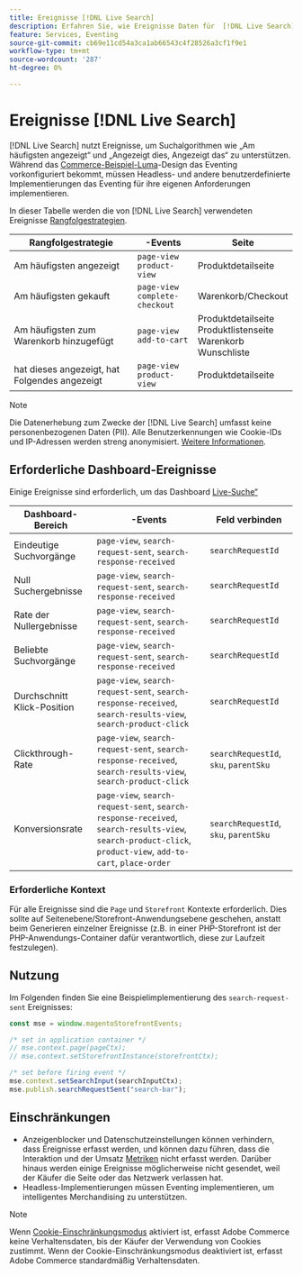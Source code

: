 ```yaml
---
title: Ereignisse [!DNL Live Search]
description: Erfahren Sie, wie Ereignisse Daten für  [!DNL Live Search] erfassen.
feature: Services, Eventing
source-git-commit: cb69e11cd54a3ca1ab66543c4f28526a3cf1f9e1
workflow-type: tm+mt
source-wordcount: '287'
ht-degree: 0%

---
```


# Ereignisse [!DNL Live Search]

[!DNL Live Search] nutzt Ereignisse, um Suchalgorithmen wie „Am häufigsten angezeigt“ und „Angezeigt dies, Angezeigt das“ zu unterstützen. Während das [Commerce-Beispiel-Luma](https://experienceleague.adobe.com/en/docs/commerce-admin/content-design/design/themes/themes#the-default-theme)-Design das Eventing vorkonfiguriert bekommt, müssen Headless- und andere benutzerdefinierte Implementierungen das Eventing für ihre eigenen Anforderungen implementieren.

In dieser Tabelle werden die von [!DNL Live Search] verwendeten Ereignisse [Rangfolgestrategien](rules-add.md#intelligent-ranking).

| Rangfolgestrategie | -Events | Seite |
| --- | --- | --- |
| Am häufigsten angezeigt | `page-view`<br>`product-view` | Produktdetailseite |
| Am häufigsten gekauft | `page-view`<br>`complete-checkout` | Warenkorb/Checkout |
| Am häufigsten zum Warenkorb hinzugefügt | `page-view`<br>`add-to-cart` | Produktdetailseite<br>Produktlistenseite<br>Warenkorb<br>Wunschliste |
| hat dieses angezeigt, hat Folgendes angezeigt | `page-view`<br>`product-view` | Produktdetailseite |

>[!NOTE]
>
>Die Datenerhebung zum Zwecke der [!DNL Live Search] umfasst keine personenbezogenen Daten (PII). Alle Benutzerkennungen wie Cookie-IDs und IP-Adressen werden streng anonymisiert. [Weitere Informationen](https://www.adobe.com/privacy/experience-cloud.html).

## Erforderliche Dashboard-Ereignisse

Einige Ereignisse sind erforderlich, um das Dashboard [Live-Suche“ ](performance.md)

| Dashboard-Bereich | -Events | Feld verbinden |
| ------------------- | ------------- | ---------- |
| Eindeutige Suchvorgänge | `page-view`, `search-request-sent`, `search-response-received` | `searchRequestId` |
| Null Suchergebnisse | `page-view`, `search-request-sent`, `search-response-received` | `searchRequestId` |
| Rate der Nullergebnisse | `page-view`, `search-request-sent`, `search-response-received` | `searchRequestId` |
| Beliebte Suchvorgänge | `page-view`, `search-request-sent`, `search-response-received` | `searchRequestId` |
| Durchschnitt Klick-Position | `page-view`, `search-request-sent`, `search-response-received`, `search-results-view`, `search-product-click` | `searchRequestId` |
| Clickthrough-Rate | `page-view`, `search-request-sent`, `search-response-received`, `search-results-view`, `search-product-click` | `searchRequestId`, `sku`, `parentSku` |
| Konversionsrate | `page-view`, `search-request-sent`, `search-response-received`, `search-results-view`, `search-product-click`, `product-view`, `add-to-cart`, `place-order` | `searchRequestId`, `sku`, `parentSku` |

### Erforderliche Kontext

Für alle Ereignisse sind die `Page` und `Storefront` Kontexte erforderlich. Dies sollte auf Seitenebene/Storefront-Anwendungsebene geschehen, anstatt beim Generieren einzelner Ereignisse (z.B. in einer PHP-Storefront ist der PHP-Anwendungs-Container dafür verantwortlich, diese zur Laufzeit festzulegen).

## Nutzung

Im Folgenden finden Sie eine Beispielimplementierung des `search-request-sent` Ereignisses:

```javascript
const mse = window.magentoStorefrontEvents;

/* set in application container */
// mse.context.page(pageCtx);
// mse.context.setStorefrontInstance(storefrontCtx);

/* set before firing event */
mse.context.setSearchInput(searchInputCtx);
mse.publish.searchRequestSent("search-bar");
```

## Einschränkungen

- Anzeigenblocker und Datenschutzeinstellungen können verhindern, dass Ereignisse erfasst werden, und können dazu führen, dass die Interaktion und der Umsatz [Metriken](performance.md) nicht erfasst werden. Darüber hinaus werden einige Ereignisse möglicherweise nicht gesendet, weil der Käufer die Seite oder das Netzwerk verlassen hat.
- Headless-Implementierungen müssen Eventing implementieren, um intelligentes Merchandising zu unterstützen.

>[!NOTE]
>
>Wenn [Cookie-Einschränkungsmodus](https://experienceleague.adobe.com/docs/commerce-admin/start/compliance/privacy/compliance-cookie-law.html) aktiviert ist, erfasst Adobe Commerce keine Verhaltensdaten, bis der Käufer der Verwendung von Cookies zustimmt. Wenn der Cookie-Einschränkungsmodus deaktiviert ist, erfasst Adobe Commerce standardmäßig Verhaltensdaten.
